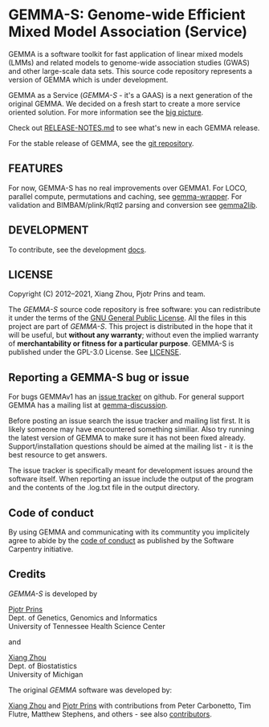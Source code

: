 # GEMMA-S: Genome-wide Efficient Mixed Model Association (Service)

GEMMA is a software toolkit for fast application of linear mixed
models (LMMs) and related models to genome-wide association studies
(GWAS) and other large-scale data sets. This source code repository represents a
version of GEMMA which is under development.

GEMMA as a Service (*GEMMA-S* - it's a GAAS) is a next generation of the original GEMMA. We decided on a fresh start to create a more service oriented solution. For more information see the [big picture](https://portal.mozz.us/gemini/thebird.nl/blog/2021/gemma-big-picture.gmi).

Check out [RELEASE-NOTES.md](RELEASE-NOTES.md) to see what's new in each GEMMA release.

For the stable release of GEMMA, see the [git repository](https://github.com/genetics-statistics/GEMMA).

## FEATURES

For now, GEMMA-S has no real improvements over GEMMA1. For LOCO, parallel compute, permutations and caching, see [gemma-wrapper](https://github.com/genetics-statistics/gemma-wrapper). For validation and BIMBAM/plink/Rqtl2 parsing and conversion see [gemma2lib](https://github.com/genetics-statistics/gemma2lib).

## DEVELOPMENT

To contribute, see the development [docs](doc/gemma-s-development.md).

## LICENSE

Copyright (C) 2012–2021, Xiang Zhou, Pjotr Prins and team.

The *GEMMA-S* source code repository is free software: you can
redistribute it under the terms of the [GNU General Public
License](http://www.gnu.org/licenses/gpl.html). All the files in this
project are part of *GEMMA-S*. This project is distributed in the hope
that it will be useful, but **without any warranty**; without even the
implied warranty of **merchantability or fitness for a particular
purpose**. GEMMA-S is published under the GPL-3.0 License. See
[LICENSE](LICENSE).

## Reporting a GEMMA-S bug or issue

For bugs GEMMAv1 has an
[issue tracker](https://github.com/genetics-statistics/GEMMA/issues)
on github. For general support GEMMA has a mailing list at
[gemma-discussion](https://groups.google.com/forum/#!forum/gemma-discussion).

Before posting an issue search the issue tracker and mailing list
first. It is likely someone may have encountered something
similiar. Also try running the latest version of GEMMA to make sure it
has not been fixed already. Support/installation questions should be
aimed at the mailing list - it is the best resource to get answers.

The issue tracker is specifically meant for development issues around
the software itself. When reporting an issue include the output of the
program and the contents of the .log.txt file in the output directory.

## Code of conduct

By using GEMMA and communicating with its communtity you implicitely
agree to abide by the [code of
conduct](https://software-carpentry.org/conduct/) as published by the
Software Carpentry initiative.

## Credits

*GEMMA-S* is developed by

[Pjotr Prins](http://thebird.nl/)<br>
Dept. of Genetics, Genomics and Informatics<br>
University of Tennessee Health Science Center<br>

and

[Xiang Zhou](http://www.xzlab.org)<br>
Dept. of Biostatistics<br>
University of Michigan<br>

[latest_release]: https://github.com/genetics-statistics/GEMMA-S/releases "Most recent stable releases"

The original *GEMMA* software was developed by:

[Xiang Zhou](http://www.xzlab.org) and [Pjotr Prins](http://thebird.nl/)
with contributions from Peter Carbonetto, Tim Flutre, Matthew Stephens,
and others - see also [contributors](https://github.com/genetics-statistics/GEMMA/graphs/contributors).
